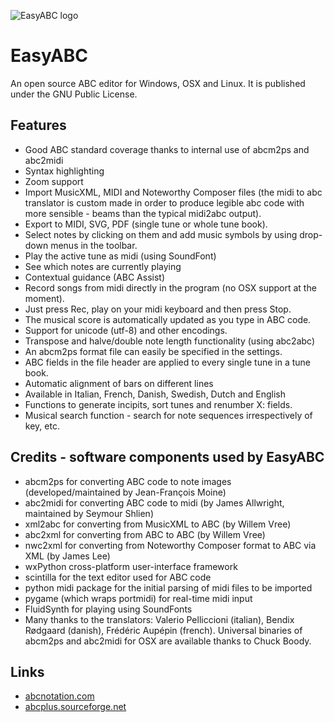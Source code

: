 ![EasyABC logo](img\abclogo.png "EasyABC")

# EasyABC

An open source ABC editor for Windows, OSX and Linux. It is published under the GNU Public License.

## Features

- Good ABC standard coverage thanks to internal use of abcm2ps and abc2midi
- Syntax highlighting
- Zoom support
- Import MusicXML, MIDI and Noteworthy Composer files (the midi to abc translator is custom made in order to produce legible abc code with more sensible - beams than the typical midi2abc output).
- Export to MIDI, SVG, PDF (single tune or whole tune book).
- Select notes by clicking on them and add music symbols by using drop-down menus in the toolbar.
- Play the active tune as midi (using SoundFont)
- See which notes are currently playing
- Contextual guidance (ABC Assist)
- Record songs from midi directly in the program (no OSX support at the moment).
- Just press Rec, play on your midi keyboard and then press Stop.
- The musical score is automatically updated as you type in ABC code.
- Support for unicode (utf-8) and other encodings.
- Transpose and halve/double note length functionality (using abc2abc)
- An abcm2ps format file can easily be specified in the settings.
- ABC fields in the file header are applied to every single tune in a tune book.
- Automatic alignment of bars on different lines
- Available in Italian, French, Danish, Swedish, Dutch and English
- Functions to generate incipits, sort tunes and renumber X: fields.
- Musical search function - search for note sequences irrespectively of key, etc.

## Credits - software components used by EasyABC

- abcm2ps for converting ABC code to note images (developed/maintained by Jean-François Moine)
- abc2midi for converting ABC code to midi (by James Allwright, maintained by Seymour Shlien)
- xml2abc for converting from MusicXML to ABC (by Willem Vree)
- abc2xml for converting from ABC to ABC (by Willem Vree)
- nwc2xml for converting from Noteworthy Composer format to ABC via XML (by James Lee)
- wxPython cross-platform user-interface framework
- scintilla for the text editor used for ABC code
- python midi package for the initial parsing of midi files to be imported
- pygame (which wraps portmidi) for real-time midi input
- FluidSynth for playing using SoundFonts
- Many thanks to the translators: Valerio Pelliccioni (italian), Bendix Rødgaard (danish), Frédéric Aupépin (french). Universal binaries of abcm2ps and abc2midi for OSX are available thanks to Chuck Boody.

## Links

- [abcnotation.com](https://abcnotation.com)
- [abcplus.sourceforge.net](https://abcplus.sourceforge.net)
